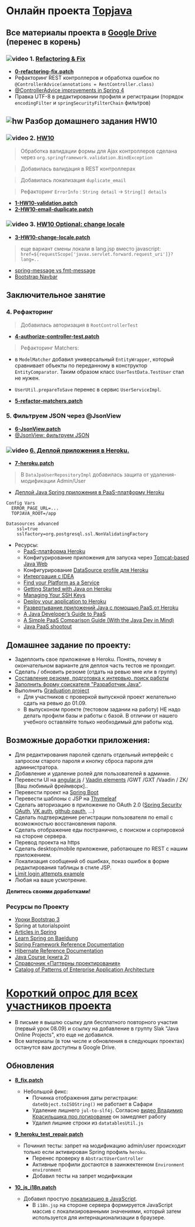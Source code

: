 # Онлайн проекта <a href="https://github.com/JavaWebinar/topjava07">Topjava</a>
## Все материалы проекта в <a href="https://drive.google.com/open?id=0B9Ye2auQ_NsFflp6ZHBLSFI2OGVEZ2NQU0pzZkx4SnFmOWlzX0lzcDFjSi1SRk5OdzBYYkU">Google Drive</a> (перенес в корень)

### ![video](https://cloud.githubusercontent.com/assets/13649199/13672715/06dbc6ce-e6e7-11e5-81a9-04fbddb9e488.png) 1. <a href="https://drive.google.com/open?id=0B9Ye2auQ_NsFSG5jeEVCTzZPbmc">Refactoring & Fix</a>
- **<a href="https://drive.google.com/open?id=0B9Ye2auQ_NsFT0lOZG1IZ1NydEU">0-refactoring-fix.patch</a>**
- Рефакторинг REST контроллеров и обработка ошибок по `@ControllerAdvice(annotations = RestController.class)`
- <a href="https://www.javacodegeeks.com/2013/11/controlleradvice-improvements-in-spring-4.html">@ControllerAdvice improvements in Spring 4</a>
- Правка UTF-8 в редактировании профиля и регистрации (порядок `encodingFilter` и `springSecurityFilterChain` фильтров)

## ![hw](https://cloud.githubusercontent.com/assets/13649199/13672719/09593080-e6e7-11e5-81d1-5cb629c438ca.png) Разбор домашнего задания HW10

### ![video](https://cloud.githubusercontent.com/assets/13649199/13672715/06dbc6ce-e6e7-11e5-81a9-04fbddb9e488.png) 2. <a href="https://drive.google.com/open?id=0B9Ye2auQ_NsFaDN2V1g0bG9EaFE">HW10</a>
>  Обработка валидации формы для Ajax контроллеров сделана через `org.springframework.validation.BindException`

>  Добавилась валидация в REST контроллерах  

>  Добавилась локализация `duplicate_email`

>  Рефакторинг `ErrorInfo` : `String detail` -> `String[] details`

-  **<a href="https://drive.google.com/open?id=0B9Ye2auQ_NsFQjlicXI2TVBqNnM">1-HW10-validation.patch</a>**
-  **<a href="https://drive.google.com/open?id=0B9Ye2auQ_NsFLS10azVSSEFuN1E">2-HW10-email-duplicate.patch</a>**

###  ![video](https://cloud.githubusercontent.com/assets/13649199/13672715/06dbc6ce-e6e7-11e5-81a9-04fbddb9e488.png) 3. <a href="https://drive.google.com/open?id=0B9Ye2auQ_NsFYms4YUxEMHdxZHM">HW10 Optional: change locale</a>
-  **<a href="https://drive.google.com/open?id=0B9Ye2auQ_NsFSzQ4TnJIWnh2OHM">3-HW10-change-locale.patch</a>**

>  еще вариант смены локали в lang.jsp вместо javascript: `href=${requestScope['javax.servlet.forward.request_uri']}?lang=..`

- <a href="http://forum.spring.io/forum/spring-projects/web/1077-differences-between-spring-message-and-fmt-message">spring-message vs fmt-message</a>
- <a href="http://pro-cod.ru/navbar-uroki-bootstrap-3.html">Bootstrap Navbar</a>

## Заключительное занятие

### 4. Рефакторинг
> Добавилась авторизация в `RootControllerTest`

- **<a href="https://drive.google.com/open?id=0B9Ye2auQ_NsFbXh1MlF2bWlxbnc">4-authorize-controller-test.patch</a>**
  
> Рефакторинг Matchers: 
  - в `ModelMatcher` добавил универсальный `EntityWrapper`, который сравнивает объекты по переданному в конструктор `EntityComparator`. Таким образом класс `UserTestData.TestUser` стал не нужен.
  - `UserUtil.prepareToSave` перенес в сервис `UserServiceImpl`.  

- **<a href="https://drive.google.com/open?id=0B9Ye2auQ_NsFajVQRjJkZ2FCQmc">5-refactor-matchers.patch</a>**

### 5. Фильтруем JSON через @JsonView
- **<a href="https://drive.google.com/open?id=0B9Ye2auQ_NsFamNaX1ZUSzBPNVk">6-JsonView.patch</a>**
- <a href="https://habrahabr.ru/post/307392/">@JsonView: фильтруем JSON</a>

###  ![video](https://cloud.githubusercontent.com/assets/13649199/13672715/06dbc6ce-e6e7-11e5-81a9-04fbddb9e488.png)  <a href="https://drive.google.com/open?id=0B9Ye2auQ_NsFZkpVM19QWFBOQ2c">6. Деплой приложения в Heroku.</a>
-  **<a href="https://drive.google.com/open?id=0B9Ye2auQ_NsFajU5XzBWTUJNZFU">7-heroku.patch</a>**

> В `DataJpaUserRepositoryImpl` добавилась защита от удаления-модификации Admin/User

-  <a href="http://habrahabr.ru/post/265591/">Деплой Java Spring приложения в PaaS-платформу Heroku</a>
```
Config Vars
  ERROR_PAGE_URL=...
  TOPJAVA_ROOT=/app

Datasources advanced
    ssl=true
    sslfactory=org.postgresql.ssl.NonValidatingFactory
```    

-  Ресурсы:
   -  <a href="https://www.heroku.com/">PaaS-платформа Heroku</a></h3>
   -  Конфигурирование приложения для запуска через <a href="https://devcenter.heroku.com/articles/java-webapp-runner">Tomcat-based Java Web</a>
   -  Конфигурирование <a href="https://devcenter.heroku.com/articles/connecting-to-relational-databases-on-heroku-with-java#using-the-database_url-in-spring-with-xml-configuration">DataSource profile для Heroku</a>
   -  <a href="http://www.jetbrains.com/idea/webhelp/run-debug-configuration-heroku-deployment.html">Интерграция с IDEA</a>
   -  <a href="http://www.paasify.it/filter">Find your Platform as a Service</a>
   -  <a href="https://devcenter.heroku.com/articles/getting-started-with-java#set-up">Getting Started with Java on Heroku</a>
   -  <a href="https://devcenter.heroku.com/articles/keys">Managing Your SSH Keys</a>
   -  <a href="https://devcenter.heroku.com/articles/getting-started-with-spring-mvc-hibernate#deploy-your-application-to-heroku">Deploy your application to Heroku</a>
   -  <a href="http://www.ibm.com/developerworks/ru/library/j-javadev2-21/">Развертывание приложений Java с помощью PaaS от Heroku</a>
   -  <a href="http://www.infoq.com/articles/paas_comparison">A Java Developer’s Guide to PaaS</a>
   -  <a href="https://dzone.com/articles/simple-paas-comparison-guide">A Simple PaaS Comparison Guide (With the Java Dev in Mind)</a>
   -  <a href="http://www.ibm.com/developerworks/library/j-paasshootout/">Java PaaS shootout</a>

## Домашнее задание по проекту:
- Задеплоить свое приложение в Heroku. Понять, почему в окончательном варианте для деплоя часть тестов не проходит. 
- Сделать / обновить резюме (отдать на ревью мне или в группу)
- <a href="https://github.com/JavaOPs/topjava/blob/master/cv.md">Составление резюме, подготовка к интервью, поиск работы</a>
- <a href="http://goo.gl/forms/Oy5A7HNkWt">Заполнить форму соискателя "Разработчик Java"</a>.
- Выполнить <a href="https://github.com/JavaWebinar/topjava07/blob/doc/doc/graduation.md#graduation-project">Graduation project</a>
  - Для участников с проверкой выпускной проект желательно сдать на ревью до 01.09.
  - В выпусконом проекте (тестовом задании на работу) НЕ надо делать профили базы и работы с базой. В отличии от нашего учебного оставляйте только необходимый для работы код. 
   
## Возможные доработки приложения:
-  Для редактирования паролей сделать отдельный интерфейс с запросом старого пароля и кнопку сброса пароля для администратора.
-  Добавление и удаление ролей для пользователей в админке.
-  Перевести UI на <a href="http://angular.ru/">angular.js</a> / <a href="https://vaadin.com/elements">Vaadin elements</a> /GWT /GXT /Vaadin / ZK/ [Ваш любимый фреймворк]..
-  Перевести проект на <a href="http://projects.spring.io/spring-boot/">Spring Boot</a>
-  Перевести шаблоны с JSP на <a href="http://www.thymeleaf.org/doc/articles/petclinic.html">Thymeleaf</a>
-  Сделать авторизацию в приложение по OAuth 2.0 (<a href="http://projects.spring.io/spring-security-oauth/">Spring Security OAuth</a>,
<a href="https://vk.com/dev/auth_mobile">VK auth</a>, <a href="https://developer.github.com/v3/oauth/">github oauth</a>, ...)
-  Сделать подтверждение регистрации пользователя по email c возможностью восстановления пароля.
-  Сделать отображение еды постранично, с поиском и сортировкой на стороне сервера.
-  Перевод проекта на https
-  Сделать desktop/mobile приложение, работающее по REST с нашим приложением.
-  Локализация сообщений об ошибках, показ ошибок в форме редактирования таблицы в стиле JSP.
-  <a href="http://www.mkyong.com/spring-security/spring-security-limit-login-attempts-example">Limit login attempts example</a>
-  Любая на ваше усмотрение.

**Делитесь своими доработками!**

### Ресурсы по Проекту
-  <a href="http://pro-cod.ru/uroki-bootstrap-3-0">Уроки Bootstrap 3</a>
-  <a herf="http://www.tutorialspoint.com/spring/index.htm">Spring at tutorialspoint</a>
-  <a href="http://www.codejava.net/frameworks/spring">Articles in Spring</a>
-  <a href="http://www.baeldung.com/learn-spring">Learn Spring on Baeldung</a>
-  <a href="http://docs.spring.io/spring/docs/current/spring-framework-reference/html/index.html">Spring Framework
            Reference Documentation</a>
-  <a href="http://docs.jboss.org/hibernate/orm/4.3/manual/en-US/html/">Hibernate Reference Documentation</a>
-  <a href="http://java-course.ru/student/book2/">Java Course (книга 2)</a>
-  <a href="http://design-pattern.ru/">Справочник «Паттерны проектирования»</a>
-  <a href="http://martinfowler.com/eaaCatalog/">Catalog of Patterns of Enterprise Application Architecture</a>

# <a href="http://goo.gl/forms/PtFcPqEV5n">Короткий опрос для всех участников проекта</a>

-  В письме я вышлю ссылку для бесплатного повторного участия (первый урок 08.09) и ссылку на добавление в группу Slak "Java Online Projects", кто еще не добавился.
-  Все материалы (в том числе и обновления в следующих проектах) останутся вам доступны в Google Drive.

## Обновления
- **<a href="https://drive.google.com/open?id=0B9Ye2auQ_NsFVUs0LTh6NU9tZnM">8_fix.patch</a>**
  - Небольшой фикс:
    - Починка отображения даты регистрации: `dateObject.toISOString()` не работает в Сафари
    - Удаление лишнего `jul-to-slf4j`. Согласно <a href="https://www.youtube.com/watch?v=qzqAUUgB3v8">видео Владимир Красильщика про логирование</a>  он замедляет работу  
    - Удалил лишние строки из `datatablesUtil.js`
  
- **<a href="https://drive.google.com/open?id=0B9Ye2auQ_NsFQl9LSjBsMjZGdU0">9_heroku_test_repair.patch</a>**
  - Починил тесты: запрет на модификацию admin/user происходит только если активирован Spring профиль `heroku`.
    - Перенес проверку в `AbstractUserController`
    - Активные профили достаются в заинжектенном `Environment environment`
    - Добавил тесты на запрет модификации
       
- **<a href="https://drive.google.com/open?id=0B9Ye2auQ_NsFTXNzcUUzVUpRQ3c">10_js_i18n.patch</a>**
  - Добавил простую <a href="http://stackoverflow.com/questions/6218970/resolving-springmessages-in-javascript-for-i18n-internationalization#6242840">локализацию в JavaScript</a>. 
    - В `i18n.jsp` на стороне сервера формируется JavaScript массив с локализированными значениями, который затем используется для интернационализации в браузере.  
